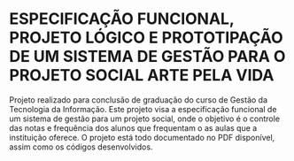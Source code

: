 # ESPECIFICAÇÃO FUNCIONAL, PROJETO LÓGICO E PROTOTIPAÇÃO DE UM SISTEMA DE GESTÃO PARA O PROJETO SOCIAL ARTE PELA VIDA
 Projeto realizado para conclusão de graduação do curso de Gestão da Tecnologia da Informação.
 Este projeto visa a especificação funcional de um sistema de gestão para um projeto social, onde o objetivo é o controle das notas e frequência dos alunos que frequentam o  as aulas que a instituição oferece.
 O projeto está todo documentado no PDF disponível, assim como os códigos desenvolvidos.
